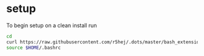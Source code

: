 # setup
To begin setup on a clean install run

```bash
cd
curl https://raw.githubusercontent.com/r5hej/.dots/master/bash_extension >> $HOME/.bashrc
source $HOME/.bashrc
```
